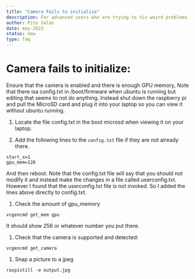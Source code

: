```yaml
---
title: "Camera Fails to initialize"
description: For advanced users who are trying to tix weird problems
author: Pito Salas
date: may-2023
status: new
type: faq
---
```

# Camera fails to initialize:

Ensure that the camera is enabled and there is enough GPU memory, Note that there isa config.txt in /boot/firmware when ubuntu is running but editing that seems to not do anything. Instead shut down the raspberry pi and pull the MicroSD card and plug it into your laptop so you can view it without ubuntu running.

1. Locate the file config.txt in the boot microsd when viewing it on your laptop.

1. Add the following lines to the `config.txt` file if they are not already there.

```
start_x=1
gpu_mem=128

```

And then reboot. Note that the config.txt file will say that you should not modify it and instead make the changes in a file called userconfig.txt. However I found that the userconfig.txt file is not invoked. So I added the lines above directly to config.txt.

1. Check the amount of gpu_memory

```
vcgencmd get_mem gpu
```
It should show 256 or whatever number you put there.

1. Check that the camera is supported and detected:

```
vcgencmd get_camera
```

1. Snap a picture to a jpeg
```
raspistill -o output.jpg
```
